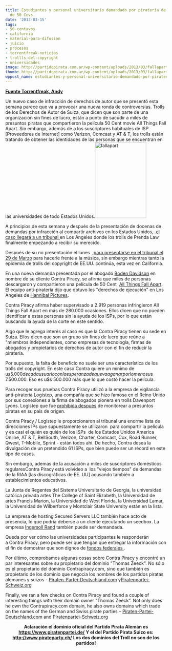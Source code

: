 ```yaml
---
title: Estudiantes y personal universitario demandado por piratería de una película
  de 50 Cevs.
date: '2013-03-15'
tags:
- 50-centavos
- california
- material-para-difusion
- juicio
- procesos
- torrentfreak-noticias
- trollls-del-copyright
- universidades
image: http://partidopirata.com.ar/wp-content/uploads/2013/03/fallapart.jpg
thumb: http://partidopirata.com.ar/wp-content/uploads/2013/03/fallapart-150x150.jpg
wppost_name: estudiantes-y-personal-universitario-demandado-por-pirateria-de-una-pelicula-de-50-cevs
---
```


<strong><a href="http://torrentfreak.com/50-cent-movie-copyright-trolls-set-to-chase-down-alleged-university-pirates-130315/" target="_blank">Fuente Torrentfreak, Andy</a></strong>

Un nuevo caso de infracción de derechos de autor que se presentó esta semana parece que va a provocar una nueva ronda de controversias. Trolls de los Derechos de Autor de Suiza, que dicen que son parte de una organización sin fines de lucro, están a punto de sacudir a miles de presuntos piratas que compartieron la película 50 Cent movie All Things Fall Apart. Sin embargo, además de a los suscriptores habituales de ISP [Proveedores de Internet] como Verizon, Comcast y AT &amp; T, los trolls están tratando de obtener las identidades de las personas que se encuentran en las universidades de todo Estados Unidos.<a href="http://partidopirata.com.ar/wp-content/uploads/2013/03/fallapart.jpg"><img class="alignright size-full wp-image-8845" alt="fallapart" src="http://partidopirata.com.ar/wp-content/uploads/2013/03/fallapart.jpg" width="160" height="237" /></a>

A principios de esta semana y después de la presentación de docenas de demandas por infracción al compartir archivos en los Estados Unidos, <a href="http://torrentfreak.com/angry-judge-tears-prenda-copyright-trolls-apart-130312/"> el caso llegará a un tribunal </a> en Los Angeles donde los trolls de Prenda Law finalmente empezando a recibir su merecido.

Después de su no presentación el lunes  <a href="http://www.techdirt.com/articles/20130314/12144422324/judge-wright-orders-second-prenda-hearing-tells-everyone-they-better-actually-show-up-this-time.shtml"> para presentarse en el tribunal el 29 de Marzo</a> para hacerle frente a la música, sin embargo mientras tanto la epidemia de trolls del copyright de EE.UU. continúa, esta vez en California.

En una nueva demanda presentada por el abogado <a href="http://bodendavidson.com/">Boden Davidson</a> en nombre de su cliente Contra Piracy, se afirma que miles de personas descargaron y compartieron una película de 50 Cent  <a href="http://www.imdb.com/title/tt1606390/?ref_=fn_al_tt_1">All Things Fall Apart</a>. El equipo anti-piratería dijo que obtuvo los "derechos de ejecución" en Los Angeles de <a href="http://www.hannibalpictures.com/">Hannibal Pictures</a>.

Contra Piracy afirma haber supervisado a 2.919 personas infringieron All Things Fall Apart en más de 280.000 ocasiones. Ellos dicen que no pueden identificar a estas personas sin la ayuda de los ISPs, por lo que están buscando la ayuda de la corte en este sentido.

Algo que le agrega interés al caso es que la Contra Piracy tienen su sede en Suiza. Ellos dicen que son un grupo sin fines de lucro que reúne a "miembros independientes, como empresas de tecnología, firmas de abogados y propietarios de derechos de autor con el fin de reducir la piratería.

Por supuesto, la falta de beneficio no suele ser una característica de los trolls del copyright. En este caso Contra quiere un mínimo de u$s 5.000 de cada usuario con la esperanza de que va a ganar por lo menos u$s 7.500.000. Eso es u$s 500.000 más que lo que costó hacer la película.

Para recoger sus pruebas Contra Piracy utilizó a la empresa de vigilancia anti-piratería Logistep, una compañía que se hizo famosa en el Reino Unido por sus conexiones a la firma de abogados pionera en trolls Davenport Lyons. Logistep que fue <a href="http://torrentfreak.com/anti-piracy-monitors-banned-from-operating-in-home-country-100909/">prohíbida después</a> de monitorear a presuntos piratas en su país de origen.

Contra Piracy / Logistep le proporcionaron al tribunal una enorme lista de direcciones IPs que supuestamente se utilizaron  para compartir la película y es casi el quién es quién de los ISPs  de los Estados Unidos America Online, AT &amp; T, BellSouth, Verizon, Charter, Comcast, Cox, Road Runner, Qwest, T-Mobile, Sprint - están todos ahí. De hecho, Contra desea la divulgación de un pretendido 61 ISPs, que bien puede ser un récord en este tipo de casos.

Sin embargo, además de la acusación a miles de suscriptores domésticos regularesContra Piracy está volvideo a  los "viejos tiempos" de demandas de la RIAA [las discográficas de EE..UU] acusando también a establecimientos educativos.

La Junta de Regentes del Sistema Universitario de Georgia, la universidad católica privada artes The College of Saint Elizabeth, la Universidad de artes Francis Marion, la Universidad de West Florida, la Universidad Lamar, la Universidad de Wilberforce y Montclair State University están en la lista.

La empresa de hosting Secured Servers LLC también hace acto de presencia, lo que podría deberse a un cliente ejecutando un seedbox. La empresa <a href="http://en.wikipedia.org/wiki/Ingersoll_Rand">Ingersoll Rand</a> también puede ser demandada.

Queda por ver cómo las universidades participantes le responderán a Contra Piracy, pero puede ser que tengan que entregar la información con el fin de demostrar que son dignos de <a href="http://torrentfreak.com/college-pirates-u-s-universities-ranked-by-bittorrent-usage-121013/"> fondos federales </a>.

Por último, comprobamos algunas cosas sobre Contra Piracy y encontré un par interesantes sobre su propietario del dominio "Thomas Zeeck". No sólo es el propietario del dominio Contrapiracy.com, sino que también es propietario de los dominio que negocia los nombres de los partidos piratas alemanes y suizos - <a href="http://whois.domaintools.com/piraten-partei-deutschland.com">Piraten-Partei-Deutschland.com</a> y<a href="http://whois.domaintools.com/piratenpartei-schweiz.org">Piratenpartei-Schweiz.org</a>

Finally, we ran a few checks on Contra Piracy and found a couple of interesting things with their domain owner “Thomas Zeeck”. Not only does he own the Contrapiracy.com domain, he also owns domains which trade on the names of the German and Swiss pirate parties – <a href="http://whois.domaintools.com/piraten-partei-deutschland.com">Piraten-Partei-Deutschland.com</a> and <a href="http://whois.domaintools.com/piratenpartei-schweiz.org">Piratenpartei-Schweiz.org</a>
<p style="text-align: center;"><strong>Aclaración el dominio oficial del Partido Pirata Alemán es <a href="https://www.piratenpartei.de/" target="_blank">https://www.piratenpartei.de/</a></strong>
<strong> Y el del Partido Pirata Suizo es: <a href="http://www.pirateparty.ch/" target="_blank">http://www.pirateparty.ch/</a></strong>
<strong> Los dos dominios del Troll no son de los partidos!</strong></p>

